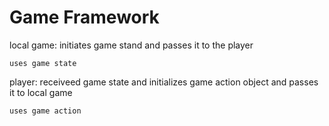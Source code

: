 # Game Framework

local game: initiates game stand and passes it to the player

	uses game state

player: receiveed game state and initializes game action object and passes it to local game

	uses game action